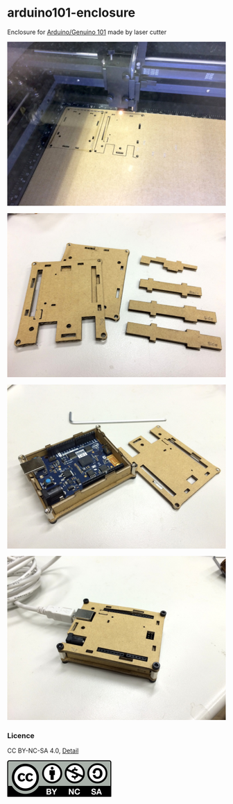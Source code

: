 # arduino101-enclosure
Enclosure for [Arduino/Genuino 101](https://www.arduino.cc/en/Main/ArduinoBoard101) made by laser cutter

![Cutting by Laser](./img/IMG_0313.jpg)

![Cutted Cardboard](./img/IMG_0315.jpg)

![Half Assembling](./img/IMG_0316.jpg)

![Full Assembling](./img/IMG_0318.jpg)
### Licence
CC BY-NC-SA 4.0, [Detail](https://creativecommons.org/licenses/by-nc-sa/4.0/)

![CC BY-NC-SA 4.0](/by-nc-sa.svg)
